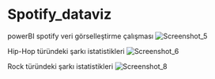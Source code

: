 # Spotify_dataviz
powerBI spotify veri görselleştirme çalışması
![Screenshot_5](https://github.com/user-attachments/assets/744421ab-41cd-4fd6-976c-a4a75e84a548)


Hip-Hop türündeki şarkı istatistikleri
![Screenshot_6](https://github.com/user-attachments/assets/5dd9d3ca-c637-4ae4-9f2d-d0974f15f1ce)


Rock türündeki şarkı istatistikleri
![Screenshot_8](https://github.com/user-attachments/assets/f0e94243-8e69-427b-8bd4-d953cff62497)
